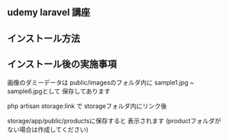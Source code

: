## udemy laravel 講座

## インストール方法
## インストール後の実施事項

 画像のダミーデータは
 public/imagesのフォルダ内に
 sample1.jpg ~ sample6.jpgとして
 保存してあります

 php artisan storage:link で
 storageフォルダ内にリンク後

 storage/app/public/productsに保存すると
 表示されます
(productフォルダがない場合は作成してください)